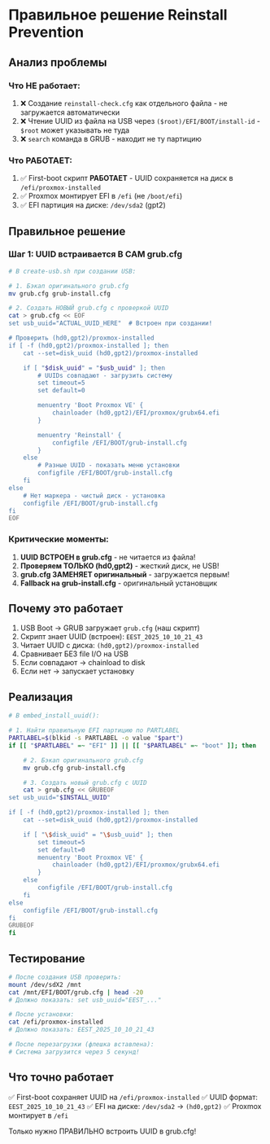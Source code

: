 # Правильное решение Reinstall Prevention

## Анализ проблемы

### Что НЕ работает:
1. ❌ Создание `reinstall-check.cfg` как отдельного файла - не загружается автоматически
2. ❌ Чтение UUID из файла на USB через `($root)/EFI/BOOT/install-id` - `$root` может указывать не туда
3. ❌ `search` команда в GRUB - находит не ту партицию

### Что РАБОТАЕТ:
1. ✅ First-boot скрипт **РАБОТАЕТ** - UUID сохраняется на диск в `/efi/proxmox-installed`
2. ✅ Proxmox монтирует EFI в `/efi` (не `/boot/efi`)
3. ✅ EFI партиция на диске: `/dev/sda2` (gpt2)

## Правильное решение

### Шаг 1: UUID встраивается В САМ grub.cfg

```bash
# В create-usb.sh при создании USB:

# 1. Бэкап оригинального grub.cfg
mv grub.cfg grub-install.cfg

# 2. Создать НОВЫЙ grub.cfg с проверкой UUID
cat > grub.cfg << EOF
set usb_uuid="ACTUAL_UUID_HERE"  # Встроен при создании!

# Проверить (hd0,gpt2)/proxmox-installed
if [ -f (hd0,gpt2)/proxmox-installed ]; then
    cat --set=disk_uuid (hd0,gpt2)/proxmox-installed

    if [ "$disk_uuid" = "$usb_uuid" ]; then
        # UUIDs совпадают - загрузить систему
        set timeout=5
        set default=0

        menuentry 'Boot Proxmox VE' {
            chainloader (hd0,gpt2)/EFI/proxmox/grubx64.efi
        }

        menuentry 'Reinstall' {
            configfile /EFI/BOOT/grub-install.cfg
        }
    else
        # Разные UUID - показать меню установки
        configfile /EFI/BOOT/grub-install.cfg
    fi
else
    # Нет маркера - чистый диск - установка
    configfile /EFI/BOOT/grub-install.cfg
fi
EOF
```

### Критические моменты:

1. **UUID ВСТРОЕН в grub.cfg** - не читается из файла!
2. **Проверяем ТОЛЬКО (hd0,gpt2)** - жесткий диск, не USB!
3. **grub.cfg ЗАМЕНЯЕТ оригинальный** - загружается первым!
4. **Fallback на grub-install.cfg** - оригинальный установщик

## Почему это работает

1. USB Boot → GRUB загружает `grub.cfg` (наш скрипт)
2. Скрипт знает UUID (встроен): `EEST_2025_10_10_21_43`
3. Читает UUID с диска: `(hd0,gpt2)/proxmox-installed`
4. Сравнивает БЕЗ file I/O на USB
5. Если совпадают → chainload to disk
6. Если нет → запускает установку

## Реализация

```bash
# В embed_install_uuid():

# 1. Найти правильную EFI партицию по PARTLABEL
PARTLABEL=$(blkid -s PARTLABEL -o value "$part")
if [[ "$PARTLABEL" =~ "EFI" ]] || [[ "$PARTLABEL" =~ "boot" ]]; then

    # 2. Бэкап оригинального grub.cfg
    mv grub.cfg grub-install.cfg

    # 3. Создать новый grub.cfg с UUID
    cat > grub.cfg << GRUBEOF
set usb_uuid="$INSTALL_UUID"

if [ -f (hd0,gpt2)/proxmox-installed ]; then
    cat --set=disk_uuid (hd0,gpt2)/proxmox-installed

    if [ "\$disk_uuid" = "\$usb_uuid" ]; then
        set timeout=5
        set default=0
        menuentry 'Boot Proxmox VE' {
            chainloader (hd0,gpt2)/EFI/proxmox/grubx64.efi
        }
    else
        configfile /EFI/BOOT/grub-install.cfg
    fi
else
    configfile /EFI/BOOT/grub-install.cfg
fi
GRUBEOF
fi
```

## Тестирование

```bash
# После создания USB проверить:
mount /dev/sdX2 /mnt
cat /mnt/EFI/BOOT/grub.cfg | head -20
# Должно показать: set usb_uuid="EEST_..."

# После установки:
cat /efi/proxmox-installed
# Должно показать: EEST_2025_10_10_21_43

# После перезагрузки (флешка вставлена):
# Система загрузится через 5 секунд!
```

## Что точно работает

✅ First-boot сохраняет UUID на `/efi/proxmox-installed`
✅ UUID формат: `EEST_2025_10_10_21_43`
✅ EFI на диске: `/dev/sda2` → `(hd0,gpt2)`
✅ Proxmox монтирует в `/efi`

Только нужно ПРАВИЛЬНО встроить UUID в grub.cfg!
